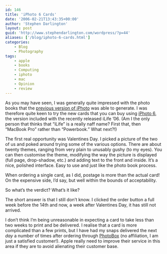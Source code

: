 ```yaml
---
id: 146
title: 'iPhoto 6 Cards'
date: '2006-02-21T13:43:35+00:00'
author: 'Stephen Darlington'
layout: post
guid: 'http://www.stephendarlington.com/wordpress/?p=44'
aliases: ['/blog/iphoto-6-cards.html']
categories:
    - Blog
    - Photography
tags:
    - apple
    - books
    - Computing
    - iphoto
    - mac
    - Opinion
    - review
---
```


As you may have seen, I was generally quite impressed with the photo books that the [previous version of iPhoto](/computing/opinion/iphoto5.html "Thoughts on iPhoto 5") was able to generate. I was therefore quite keen to try the new cards that you can buy using [iPhoto 6](http://www.apple.com/uk/ilife/iphoto/), the version included with the recently released iLife ’06. (Am I the only person that thinks that “iLife” is a really naff name? First that, then “MacBook Pro” rather than “Powerbook.” What next?!)

The first real opportunity was Valentines Day. I picked a picture of the two of us and poked around trying some of the various options. There are about twenty themes, ranging from very plain to unusably gushy (to my eyes). You can then customise the theme, modifying the way the picture is displayed (full page, drop-shadow, etc.) and adding text to the front and inside. It’s a nice, polished interface. Easy to use and just like the photo book process.

When ordering a single card, as I did, postage is more than the actual card! On the expensive side, I’d say, but well within the bounds of acceptability.

So what’s the verdict? What’s it like?

The short answer is that I still don’t know. I clicked the order button a full week before the 14th and now, a week after Valentines Day, it has still not arrived.

I don’t think I’m being unreasonable in expecting a card to take less than two weeks to print and be delivered. I realise that a card is more complicated than a few prints, but I have had my snaps delivered the next *day* a number of times after ordering through [PhotoBox](http://www.photobox.co.uk/) (no affiliation, I am just a satisfied customer!). Apple really need to improve their service in this area if they are to avoid alienating their customer base.
